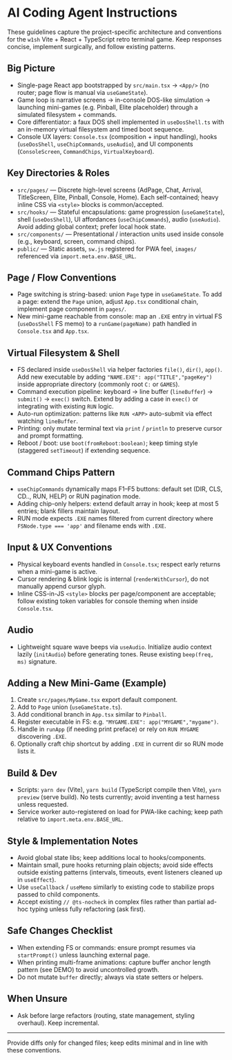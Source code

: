 # AI Coding Agent Instructions

These guidelines capture the project-specific architecture and conventions for the `w1sh` Vite + React + TypeScript retro terminal game. Keep responses concise, implement surgically, and follow existing patterns.

## Big Picture
- Single-page React app bootstrapped by `src/main.tsx` → `<App/>` (no router; page flow is manual via `useGameState`).
- Game loop is narrative screens → in-console DOS-like simulation → launching mini-games (e.g. Pinball, Elite placeholder) through a simulated filesystem + commands.
- Core differentiator: a faux DOS shell implemented in `useDosShell.ts` with an in-memory virtual filesystem and timed boot sequence.
- Console UX layers: `Console.tsx` (composition + input handling), hooks (`useDosShell`, `useChipCommands`, `useAudio`), and UI components (`ConsoleScreen`, `CommandChips`, `VirtualKeyboard`).

## Key Directories & Roles
- `src/pages/` — Discrete high-level screens (AdPage, Chat, Arrival, TitleScreen, Elite, Pinball, Console, Home). Each self-contained; heavy inline CSS via `<style>` blocks is common/accepted.
- `src/hooks/` — Stateful encapsulations: game progression (`useGameState`), shell (`useDosShell`), UI affordances (`useChipCommands`), audio (`useAudio`). Avoid adding global context; prefer local hook state.
- `src/components/` — Presentational / interaction units used inside console (e.g., keyboard, screen, command chips).
- `public/` — Static assets, `sw.js` registered for PWA feel, `images/` referenced via `import.meta.env.BASE_URL`.

## Page / Flow Conventions
- Page switching is string-based: union `Page` type in `useGameState`. To add a page: extend the `Page` union, adjust `App.tsx` conditional chain, implement page component in `pages/`.
- New mini-game reachable from console: map an `.EXE` entry in virtual FS (`useDosShell` FS memo) to a `runGame(pageName)` path handled in `Console.tsx` and `App.tsx`.

## Virtual Filesystem & Shell
- FS declared inside `useDosShell` via helper factories `file()`, `dir()`, `app()`. Add new executable by adding `"NAME.EXE": app("TITLE","pageKey")` inside appropriate directory (commonly root `C:` or `GAMES`).
- Command execution pipeline: keyboard → line buffer (`lineBuffer`) → `submit()` → `exec()` switch. Extend by adding a case in `exec()` or integrating with existing `RUN` logic.
- Auto-run optimization: patterns like `RUN <APP>` auto-submit via effect watching `lineBuffer`.
- Printing: only mutate terminal text via `print` / `println` to preserve cursor and prompt formatting.
- Reboot / boot: use `boot(fromReboot:boolean)`; keep timing style (staggered `setTimeout`) if extending sequence.

## Command Chips Pattern
- `useChipCommands` dynamically maps F1–F5 buttons: default set (DIR, CLS, CD.., RUN, HELP) or RUN pagination mode.
- Adding chip-only helpers: extend default array in hook; keep at most 5 entries; blank fillers maintain layout.
- RUN mode expects `.EXE` names filtered from current directory where `FSNode.type === 'app'` and filename ends with `.EXE`.

## Input & UX Conventions
- Physical keyboard events handled in `Console.tsx`; respect early returns when a mini-game is active.
- Cursor rendering & blink logic is internal (`renderWithCursor`), do not manually append cursor glyph.
- Inline CSS-in-JS `<style>` blocks per page/component are acceptable; follow existing token variables for console theming when inside `Console.tsx`.

## Audio
- Lightweight square wave beeps via `useAudio`. Initialize audio context lazily (`initAudio`) before generating tones. Reuse existing `beep(freq, ms)` signature.

## Adding a New Mini-Game (Example)
1. Create `src/pages/MyGame.tsx` export default component.
2. Add to `Page` union (`useGameState.ts`).
3. Add conditional branch in `App.tsx` similar to `Pinball`.
4. Register executable in FS: e.g. `"MYGAME.EXE": app("MYGAME","mygame")`.
5. Handle in `runApp` (if needing print preface) or rely on `RUN MYGAME` discovering `.EXE`.
6. Optionally craft chip shortcut by adding `.EXE` in current dir so RUN mode lists it.

## Build & Dev
- Scripts: `yarn dev` (Vite), `yarn build` (TypeScript compile then Vite), `yarn preview` (serve build). No tests currently; avoid inventing a test harness unless requested.
- Service worker auto-registered on load for PWA-like caching; keep path relative to `import.meta.env.BASE_URL`.

## Style & Implementation Notes
- Avoid global state libs; keep additions local to hooks/components.
- Maintain small, pure hooks returning plain objects; avoid side effects outside existing patterns (intervals, timeouts, event listeners cleaned up in `useEffect`).
- Use `useCallback` / `useMemo` similarly to existing code to stabilize props passed to child components.
- Accept existing `// @ts-nocheck` in complex files rather than partial ad-hoc typing unless fully refactoring (ask first).

## Safe Changes Checklist
- When extending FS or commands: ensure prompt resumes via `startPrompt()` unless launching external page.
- When printing multi-frame animations: capture buffer anchor length pattern (see DEMO) to avoid uncontrolled growth.
- Do not mutate `buffer` directly; always via state setters or helpers.

## When Unsure
- Ask before large refactors (routing, state management, styling overhaul). Keep incremental.

---
Provide diffs only for changed files; keep edits minimal and in line with these conventions.
